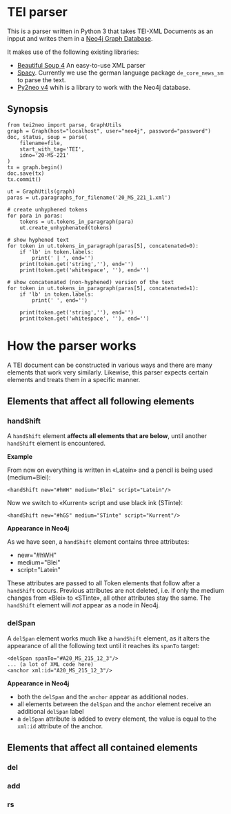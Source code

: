 # TEI parser

This is a parser written in Python 3 that takes TEI-XML Documents as an inpput and writes them in a [Neo4j Graph Database](https://neo4j.com).

It makes use of the following existing libraries:

* [Beautiful Soup 4](https://beautiful-soup-4.readthedocs.io/en/latest/) An easy-to-use XML parser
* [Spacy](https://spacy.io). Currently we use the german language package `de_core_news_sm` to parse the text.
* [Py2neo v4](https://py2neo.org/v4/) whih is a library to work with the Neo4j database.


## Synopsis

```
from tei2neo import parse, GraphUtils
graph = Graph(host="localhost", user="neo4j", password="password")
doc, status, soup = parse(
	filename=file, 
	start_with_tag='TEI', 
	idno='20-MS-221'
)
tx = graph.begin()
doc.save(tx)
tx.commit()

ut = GraphUtils(graph)
paras = ut.paragraphs_for_filename('20_MS_221_1.xml')

# create unhyphened tokens
for para in paras:
    tokens = ut.tokens_in_paragraph(para)
    ut.create_unhyphenated(tokens)
    
# show hyphened text
for token in ut.tokens_in_paragraph(paras[5], concatenated=0):
    if 'lb' in token.labels:
        print(' | ', end='')
    print(token.get('string',''), end='')
    print(token.get('whitespace', ''), end='')
    
# show concatenated (non-hyphened) version of the text
for token in ut.tokens_in_paragraph(paras[5], concatenated=1):
    if 'lb' in token.labels:
        print(' ', end='')

    print(token.get('string',''), end='')
    print(token.get('whitespace', ''), end='')
```

# How the parser works

A TEI document can be constructed in various ways and there are many elements that work very similarly. Likewise, this parser expects certain elements and treats them in a specific manner.

## Elements that affect all following elements

### handShift

A `handShift` element **affects all elements that are below**, until another `handShift` element is encountered. 

**Example**

From now on everything is written in «Latein» and a pencil is being used (medium=Blei):
```
<handShift new="#hWH" medium="Blei" script="Latein"/>
```

Now we switch to «Kurrent» script and use black ink (STinte):

```
<handShift new="#hGS" medium="STinte" script="Kurrent"/>
```
**Appearance in Neo4j**

As we have seen, a `handShift` element contains three attributes:

* new="#hWH"
* medium="Blei"
* script="Latein"

These attributes are passed to all Token elements that follow after a `handShift` occurs. Previous attributes are not deleted, i.e. if only the medium changes from «Blei» to «STinte», all other attributes stay the same.
The `handShift` element will *not* appear as a node in Neo4j.


### delSpan

A `delSpan` element works much like a `handShift` element, as it alters the appearance of all the following text until it reaches its `spanTo` target:

```
<delSpan spanTo="#A20_MS_215_12_3"/>
... (a lot of XML code here)
<anchor xml:id="A20_MS_215_12_3"/>
```

**Appearance in Neo4j**

* both the `delSpan` and the `anchor` appear as additional nodes.
* all elements between the `delSpan` and the `anchor` element receive an additional `delSpan` label
* a `delSpan` attribute is added to every element, the value is equal to the `xml:id` attribute of the anchor.



## Elements that affect all contained elements

### del

### add

### rs


